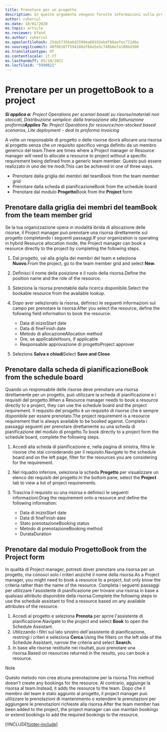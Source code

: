 ```yaml
---
title: Prenotare per un progetto
description: In questo argomento vengono fornite informazioni sulla prenotazione di una risorsa su un progetto.
author: ruhercul
ms.date: 10/01/2020
ms.topic: article
ms.reviewer: kfend
ms.author: ruhercul
ms.openlocfilehash: 15de5735ba6d25994a68192ebdf80aefec772d6e
ms.sourcegitcommit: 40f68387f594180af64a5e5c748b6efa188bd300
ms.translationtype: HT
ms.contentlocale: it-IT
ms.lasthandoff: 05/10/2021
ms.locfileid: "5998821"
---
```

# <a name="book-to-a-project"></a><span data-ttu-id="5fa0b-103">Prenotare per un progetto</span><span class="sxs-lookup"><span data-stu-id="5fa0b-103">Book to a project</span></span>

<span data-ttu-id="5fa0b-104">_**Si applica a:** Project Operations per scenari basati su risorse/materiali non stoccati, Distribuzione semplice: dalla transazione alla fatturazione proforma_</span><span class="sxs-lookup"><span data-stu-id="5fa0b-104">_**Applies To:** Project Operations for resource/non-stocked based scenarios, Lite deployment - deal to proforma invoicing_</span></span>

<span data-ttu-id="5fa0b-105">A volte un responsabile di progetto o delle risorse dovrà allocare una risorsa al progetto senza che un requisito specifico venga definito da un membro generico del team.</span><span class="sxs-lookup"><span data-stu-id="5fa0b-105">There are times where a Project manager or Resource manager will need to allocate a resource to project without a specific requirement being defined from a generic team member.</span></span> <span data-ttu-id="5fa0b-106">Questo può essere realizzato in uno dei tre modi.</span><span class="sxs-lookup"><span data-stu-id="5fa0b-106">This can be achieved in one of three ways.</span></span>

- <span data-ttu-id="5fa0b-107">Prenotare dalla griglia dei membri del team</span><span class="sxs-lookup"><span data-stu-id="5fa0b-107">Book from the team member grid</span></span>
- <span data-ttu-id="5fa0b-108">Prenotare dalla scheda di pianificazione</span><span class="sxs-lookup"><span data-stu-id="5fa0b-108">Book from the schedule board</span></span>
- <span data-ttu-id="5fa0b-109">Prenotare dal modulo **Progetto**</span><span class="sxs-lookup"><span data-stu-id="5fa0b-109">Book from the **Project** form</span></span>

## <a name="book-from-the-team-member-grid"></a><span data-ttu-id="5fa0b-110">Prenotare dalla griglia dei membri del team</span><span class="sxs-lookup"><span data-stu-id="5fa0b-110">Book from the team member grid</span></span>

<span data-ttu-id="5fa0b-111">Se la tua organizzazione opera in modalità ibrida di allocazione delle risorse, il Project manager può prenotare una risorsa direttamente sul progetto completando i seguenti passaggi.</span><span class="sxs-lookup"><span data-stu-id="5fa0b-111">If your organization is operating in hybrid Resource allocation mode, the Project manager can book a resource directly to the project by completing the following steps.</span></span>

1. <span data-ttu-id="5fa0b-112">Dal progetto, vai alla griglia dei membri del team e seleziona **Nuovo**.</span><span class="sxs-lookup"><span data-stu-id="5fa0b-112">From the project, go to the team member grid and select **New**.</span></span>
2. <span data-ttu-id="5fa0b-113">Definisci il nome della posizione e il ruolo della risorsa.</span><span class="sxs-lookup"><span data-stu-id="5fa0b-113">Define the position name and the role of the resource.</span></span>
3. <span data-ttu-id="5fa0b-114">Seleziona la risorsa prenotabile dalla ricerca disponibile.</span><span class="sxs-lookup"><span data-stu-id="5fa0b-114">Select the bookable resource from the available lookup.</span></span>
4. <span data-ttu-id="5fa0b-115">Dopo aver selezionato la risorsa, definisci le seguenti informazioni sul campo per prenotare la risorsa:</span><span class="sxs-lookup"><span data-stu-id="5fa0b-115">After you select the resource, define the following field information to book the resource:</span></span>

    - <span data-ttu-id="5fa0b-116">Data di inizio</span><span class="sxs-lookup"><span data-stu-id="5fa0b-116">Start date</span></span>
    - <span data-ttu-id="5fa0b-117">Data di fine</span><span class="sxs-lookup"><span data-stu-id="5fa0b-117">Finish date</span></span>
    - <span data-ttu-id="5fa0b-118">Metodo di allocazione</span><span class="sxs-lookup"><span data-stu-id="5fa0b-118">Allocation method</span></span>
    - <span data-ttu-id="5fa0b-119">Ore, se applicabile</span><span class="sxs-lookup"><span data-stu-id="5fa0b-119">Hours, if applicable</span></span>
    - <span data-ttu-id="5fa0b-120">Responsabile approvazione di progetto</span><span class="sxs-lookup"><span data-stu-id="5fa0b-120">Project approver</span></span>

6. <span data-ttu-id="5fa0b-121">Seleziona **Salva e chiudi**</span><span class="sxs-lookup"><span data-stu-id="5fa0b-121">Select **Save and Close**</span></span>

## <a name="book-from-the-schedule-board"></a><span data-ttu-id="5fa0b-122">Prenotare dalla scheda di pianificazione</span><span class="sxs-lookup"><span data-stu-id="5fa0b-122">Book from the schedule board</span></span>

<span data-ttu-id="5fa0b-123">Quando un responsabile delle risorse deve prenotare una risorsa direttamente per un progetto, può utilizzare la scheda di pianificazione e i requisiti del progetto.</span><span class="sxs-lookup"><span data-stu-id="5fa0b-123">When a Resource manager needs to book a resource directly to a project, they can use the schedule board and the project requirement.</span></span> <span data-ttu-id="5fa0b-124">Il requisito del progetto è un requisito di risorse che è sempre disponibile per essere prenotato.</span><span class="sxs-lookup"><span data-stu-id="5fa0b-124">The project requirement is a resource requirement that is always available to be booked against.</span></span> <span data-ttu-id="5fa0b-125">Completa i passaggi seguenti per prenotare direttamente su una scheda di pianificazione del modulo di progetto.</span><span class="sxs-lookup"><span data-stu-id="5fa0b-125">To book directly to a project form the schedule board, complete the following steps.</span></span>

1. <span data-ttu-id="5fa0b-126">Accedi alla scheda di pianificazione e, nella pagina di sinistra, filtra le risorse che stai considerando per il requisito.</span><span class="sxs-lookup"><span data-stu-id="5fa0b-126">Navigate to the schedule board and on the left page, filter for the resources you are considering for the requirement.</span></span>
2. <span data-ttu-id="5fa0b-127">Nel riquadro inferiore, seleziona la scheda **Progetto** per visualizzare un elenco dei requisiti del progetto.</span><span class="sxs-lookup"><span data-stu-id="5fa0b-127">In the bottom pane, select the **Project** tab to view a list of project requirements.</span></span>
3. <span data-ttu-id="5fa0b-128">Trascina il requisito su una risorsa e definisci le seguenti informazioni:</span><span class="sxs-lookup"><span data-stu-id="5fa0b-128">Drag the requirement onto a resource and define the following information:</span></span>

    - <span data-ttu-id="5fa0b-129">Data di inizio</span><span class="sxs-lookup"><span data-stu-id="5fa0b-129">Start date</span></span>
    - <span data-ttu-id="5fa0b-130">Data di fine</span><span class="sxs-lookup"><span data-stu-id="5fa0b-130">Finish date</span></span>
    - <span data-ttu-id="5fa0b-131">Stato prenotazione</span><span class="sxs-lookup"><span data-stu-id="5fa0b-131">Booking status</span></span>
    - <span data-ttu-id="5fa0b-132">Metodo di prenotazione</span><span class="sxs-lookup"><span data-stu-id="5fa0b-132">Booking method</span></span>
    - <span data-ttu-id="5fa0b-133">Durata</span><span class="sxs-lookup"><span data-stu-id="5fa0b-133">Duration</span></span>

## <a name="book-from-the-project-form"></a><span data-ttu-id="5fa0b-134">Prenotare dal modulo Progetto</span><span class="sxs-lookup"><span data-stu-id="5fa0b-134">Book from the Project form</span></span>

<span data-ttu-id="5fa0b-135">In qualità di Project manager, potresti dover prenotare una risorsa per un progetto, ma conosci solo i criteri anziché il nome della risorsa.</span><span class="sxs-lookup"><span data-stu-id="5fa0b-135">As a Project manager, you might need to book a resource to a project, but only know the criteria rather than the name of the resource.</span></span> <span data-ttu-id="5fa0b-136">Completa i seguenti passaggi per utilizzare l'assistente di pianificazione per trovare una risorsa in base a qualsiasi attributo disponibile della risorsa.</span><span class="sxs-lookup"><span data-stu-id="5fa0b-136">Complete the following steps to use the schedule assistant to find a resource based on any available attributes of the resource.</span></span> 

1. <span data-ttu-id="5fa0b-137">Accedi al progetto e seleziona **Prenota** per aprire l'assistente di pianificazione.</span><span class="sxs-lookup"><span data-stu-id="5fa0b-137">Navigate to the project and select **Book** to open the Schedule Assistant.</span></span>
2. <span data-ttu-id="5fa0b-138">Utilizzando i filtri sul lato sinistro dell'assistente di pianificazione, restringi i criteri e seleziona **Cerca**.</span><span class="sxs-lookup"><span data-stu-id="5fa0b-138">Using the filters on the left side of the Schedule Assistant, narrow the criteria and select **Search.**</span></span>
3. <span data-ttu-id="5fa0b-139">In base alle risorse restituite nei risultati, puoi prenotare una risorsa.</span><span class="sxs-lookup"><span data-stu-id="5fa0b-139">Based on resources returned in the results, you can book a resource.</span></span>

> [!NOTE]
> <span data-ttu-id="5fa0b-140">Questo metodo non crea alcuna prenotazione per la risorsa.</span><span class="sxs-lookup"><span data-stu-id="5fa0b-140">This method doesn't create any bookings for the resource.</span></span> <span data-ttu-id="5fa0b-141">Al contrario, aggiunge la risorsa al team.</span><span class="sxs-lookup"><span data-stu-id="5fa0b-141">Instead, it adds the resource to the team.</span></span> <span data-ttu-id="5fa0b-142">Dopo che il membro del team è stato aggiunto al progetto, il project manager può utilizzare le prenotazioni di mantenimento o estendere le prenotazioni per aggiungere le prenotazioni richieste alla risorsa.</span><span class="sxs-lookup"><span data-stu-id="5fa0b-142">After the team member has been added to the project, the project manager can use maintain bookings or extend bookings to add the required bookings to the resource.</span></span>


[!INCLUDE[footer-include](../includes/footer-banner.md)]